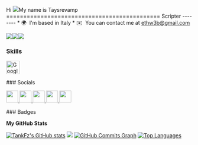 Hi ![](https://user-images.githubusercontent.com/18350557/176309783-0785949b-9127-417c-8b55-ab5a4333674e.gif)My name is Taysrevamp ============================================= Scripter --------  * 🌍  I'm based in Italy * ✉️  You can contact me at [ethw3b@gmail.com](mailto:ethw3b@gmail.com)

<a href="https://www.github.com/" target="_blank" rel="noreferrer"><img src="https://img.shields.io/github/followers/TankFz?logo=github&style=for-the-badge&color=ffffff&labelColor=1c1917" /></a><a href="https://www.x.com/kxreed_" target="_blank" rel="noreferrer"><img src="https://img.shields.io/twitter/follow/kxreed_?logo=twitter&style=for-the-badge&color=ffffff&labelColor=1c1917" /></a><a href="https://www.twitch.tv/Kxreed_" target="_blank" rel="noreferrer"><img src="https://img.shields.io/twitch/status/Kxreed_?logo=twitchsx&style=for-the-badge&color=ffffff&labelColor=1c1917&label=TWITCH+STATUS" /></a>
### Skills  

<p align="left"><a href="https://cloud.google.com/" target="_blank" rel="noreferrer"><img src="https://raw.githubusercontent.com/danielcranney/readme-generator/main/public/icons/skills/googlecloud-colored.svg" width="36" height="36" alt="Google Cloud" /></a> </p> 
 ### Socials  <p align="left"> <a href="https://discord.com/users/.snxww" target="_blank" rel="noreferrer"> <picture> <source media="(prefers-color-scheme: dark)" srcset="undefined" /> <source media="(prefers-color-scheme: light)" srcset="https://raw.githubusercontent.com/danielcranney/readme-generator/main/public/icons/socials/discord.svg" /> <img src="https://raw.githubusercontent.com/danielcranney/readme-generator/main/public/icons/socials/discord.svg" width="32" height="32" /> </picture> </a> <a href="https://www.github.com/TankFz" target="_blank" rel="noreferrer"> <picture> <source media="(prefers-color-scheme: dark)" srcset="https://raw.githubusercontent.com/danielcranney/readme-generator/main/public/icons/socials/github-dark.svg" /> <source media="(prefers-color-scheme: light)" srcset="https://raw.githubusercontent.com/danielcranney/readme-generator/main/public/icons/socials/github.svg" /> <img src="https://raw.githubusercontent.com/danielcranney/readme-generator/main/public/icons/socials/github.svg" width="32" height="32" /> </picture> </a> <a href="http://www.instagram.com/s4rr17" target="_blank" rel="noreferrer"> <picture> <source media="(prefers-color-scheme: dark)" srcset="undefined" /> <source media="(prefers-color-scheme: light)" srcset="https://raw.githubusercontent.com/danielcranney/readme-generator/main/public/icons/socials/instagram.svg" /> <img src="https://raw.githubusercontent.com/danielcranney/readme-generator/main/public/icons/socials/instagram.svg" width="32" height="32" /> </picture> </a> <a href="https://www.x.com/kxreed_" target="_blank" rel="noreferrer"> <picture> <source media="(prefers-color-scheme: dark)" srcset="https://raw.githubusercontent.com/danielcranney/readme-generator/main/public/icons/socials/twitter-dark.svg" /> <source media="(prefers-color-scheme: light)" srcset="https://raw.githubusercontent.com/danielcranney/readme-generator/main/public/icons/socials/twitter.svg" /> <img src="https://raw.githubusercontent.com/danielcranney/readme-generator/main/public/icons/socials/twitter.svg" width="32" height="32" /> </picture> </a> <a href="https://www.twitch.tv/Kxreed_" target="_blank" rel="noreferrer"> <picture> <source media="(prefers-color-scheme: dark)" srcset="undefined" /> <source media="(prefers-color-scheme: light)" srcset="https://raw.githubusercontent.com/danielcranney/readme-generator/main/public/icons/socials/twitch.svg" /> <img src="https://raw.githubusercontent.com/danielcranney/readme-generator/main/public/icons/socials/twitch.svg" width="32" height="32" /> </picture> </a></p>
### Badges

<b>My GitHub Stats</b>

<a href="http://www.github.com/TankFz"><img src="https://github-readme-stats.vercel.app/api?username=TankFz&show_icons=true&hide=&count_private=true&title_color=000000&text_color=ffffff&icon_color=ffffff&bg_color=1c1917&hide_border=true&show_icons=true" alt="TankFz's GitHub stats" /></a>
<a href="http://www.github.com/TankFz"><img src="https://github-readme-streak-stats.herokuapp.com/?user=TankFz&stroke=ffffff&background=1c1917&ring=000000&fire=000000&currStreakNum=ffffff&currStreakLabel=000000&sideNums=ffffff&sideLabels=ffffff&dates=ffffff&hide_border=true" /></a>
<a href="http://www.github.com/TankFz"><img src="https://github-readme-activity-graph.cyclic.app/graph?username=TankFz&bg_color=1c1917&color=ffffff&line=ffffff&point=ffffff&area_color=1c1917&area=true&hide_border=true&custom_title=GitHub%20Commits%20Graph" alt="GitHub Commits Graph" /></a>
<a href="https://github.com/TankFz" align="left"><img src="https://github-readme-stats.vercel.app/api/top-langs/?username=TankFz&langs_count=10&title_color=000000&text_color=ffffff&icon_color=ffffff&bg_color=1c1917&hide_border=true&locale=en&custom_title=Top%20%Languages" alt="Top Languages" /></a>
